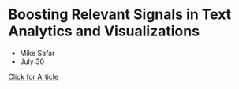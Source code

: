 # Boosting Relevant Signals in Text Analytics and Visualizations
- Mike Safar
- July 30


[Click for Article](http://www.safar.zone/signal-boost)
